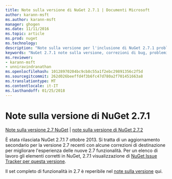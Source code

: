 ```yaml
---
title: Note sulla versione di NuGet 2.7.1 | Documenti Microsoft
author: karann-msft
ms.author: karann-msft
manager: ghogen
ms.date: 11/11/2016
ms.topic: article
ms.prod: nuget
ms.technology: 
description: "Note sulla versione per l'inclusione di NuGet 2.7.1 problemi noti, correzioni di bug, le funzionalità aggiunte e dcr."
keywords: "NuGet 2.7.1 note sulla versione, correzioni di bug, problemi noti, aggiunta di funzionalità, eseguire"
ms.reviewer:
- karann-msft
- unniravindranathan
ms.openlocfilehash: 10128970204bc9cb8c55a1f2ebc29891356c2f5d
ms.sourcegitcommit: 262d026beeffd4f3b6fc47d780a2f701451663a8
ms.translationtype: MT
ms.contentlocale: it-IT
ms.lasthandoff: 01/25/2018
---
```

# <a name="nuget-271-release-notes"></a>Note sulla versione di NuGet 2.7.1

[Note sulla versione 2.7 NuGet](../release-notes/nuget-2.7.md) | [note sulla versione di NuGet 2.7.2](../release-notes/nuget-2.7.2.md)

È stata rilasciata NuGet 2.7.1 7 ottobre 2013.  Si tratta di un aggiornamento secondario per la versione 2.7 recenti con alcune correzioni di destinazione per migliorare l'esperienza delle nuove 2.7 funzionalità. Per un elenco di lavoro gli elementi corretti in NuGet, 2.7.1 visualizzazione di [NuGet Issue Tracker per questa versione](http://nuget.codeplex.com/workitem/list/advanced?keyword=&status=Closed&type=All&priority=All&release=NuGet%202.7.1&assignedTo=All&component=All&sortField=LastUpdatedDate&sortDirection=Descending&page=0).

Il set completo di funzionalità in 2.7 è reperibile nel [note sulla versione](../release-notes/nuget-2.7.md) qui.
